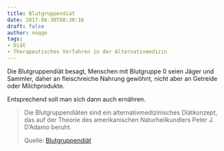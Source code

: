 ```yaml
---
title: Blutgruppendiät
date: 2017-06-30T08:30:16
draft: false
author: noqqe
tags:
- Diät
- Therapeutisches Verfahren in der Alternativmedizin
---
```


Die Blutgruppendiät besagt, Menschen mit Blutgruppe 0 seien Jäger und
Sammler, daher an fleischreiche Nahrung gewöhnt, nicht aber an Getreide
oder Milchprodukte.

Entsprechend soll man sich dann auch ernähren.

> Die Blutgruppendiäten sind ein alternativmedizinisches Diätkonzept, das auf
> der Theorie des amerikanischen Naturheilkundlers Peter J. D’Adamo beruht.
>
> Quelle: [Blutgruppendiät](https://de.wikipedia.org/wiki/Blutgruppendiät)
